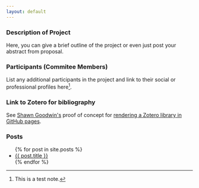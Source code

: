 ```yaml
---
layout: default
---
```


### Description of Project

Here, you can give a brief outline of the project or even just post your abstract from proposal.

### Participants (Commitee Members)

List any additional participants in the project and link to their social or professional profiles here[^test].

[^test]: This is a test note.

### Link to Zotero for bibliography

See [Shawn Goodwin's](https://github.com/e2dubba) proof of concept for [rendering a Zotero library in GitHub pages](https://github.com/e2dubba/e2dubba.github.io/blob/master/bibliography.html).


### Posts

<ul>
  {% for post in site.posts %}
    <li>
      <a href="{{ post.url | relative_url }}">{{ post.title }}</a>
    </li>
  {% endfor %}
</ul>